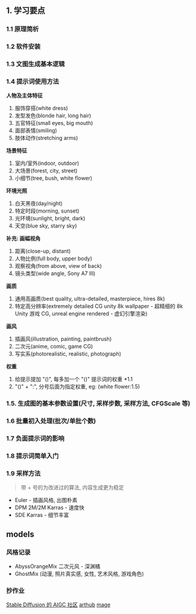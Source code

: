 ## 1. 学习要点

### 1.1 原理简析

### 1.2 软件安装

### 1.3 文图生成基本逻辑

### 1.4 提示词使用方法

**人物及主体特征**

1. 服饰穿搭(white dress)
2. 发型发色(blonde hair, long hair)
3. 五官特征(small eyes, big mouth)
4. 面部表情(smiling)
5. 肢体动作(stretching arms)

**场景特征**

1. 室内/室外(indoor, outdoor)
2. 大场景(forest, city, street)
3. 小细节(tree, bush, white flower)

**环境光照**

1. 白天黑夜(day/night)
2. 特定时段(morning, sunset)
3. 光环境(sunlight, bright, dark)
4. 天空(blue sky, starry sky)

**补充: 画幅视角**

1. 距离(close-up, distant)
2. 人物比例(full body, upper body)
3. 观察视角(from above, view of back)
4. 镜头类型(wide angle, Sony A7 III)

**画质**

1. 通用高画质(best quality, ultra-detailed, masterpiece, hires 8k)
2. 特定高分辨率(extremely detailed CG unity 8k wallpaper - 超精细的 8k Unity 游戏 CG, unreal engine rendered - 虚幻引擎渲染)

**画风**

1. 插画风(illustration, painting, paintbrush)
2. 二次元(anime, comic, game CG)
3. 写实系(photorealistic, realistic, photograph)

**权重**

1. 给提示提加 "()", 每多加一个 "()" 提示词的权重 \*1.1
2. "()" + ":", 分号后面为指定权重, eg: (white flower:1.5)

### 1.5. 生成图的基本参数设置(尺寸, 采样步数, 采样方法, CFGScale 等)

### 1.6 批量初入处理(批次/单批个数)

### 1.7 负面提示词的影响

### 1.8 提示词简单入门

### 1.9 采样方法

> 带 + 号的为改进过的算法, 内容生成更为稳定

- Euler - 插画风格, 出图朴素
- DPM 2M/2M Karras - 速度快
- SDE Karras - 细节丰富

## models

### 风格记录

- AbyssOrangeMix 二次元风 - 深渊橘
- GhostMix (动漫, 照片真实感, 女性, 艺术风格, 游戏角色)

### 抄作业

[Stable Diffusion 的 AIGC 社区](https://civitai.com/)
[arthub](https://arthub.ai/)
[mage](https://www.mage.space/explore)
